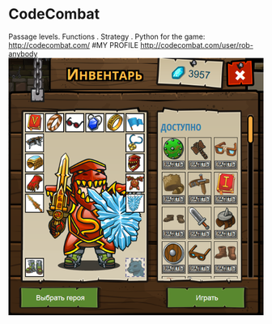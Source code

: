# CodeCombat
Passage levels. Functions . Strategy . Python for the game:
http://codecombat.com/
#MY PROFILE
http://codecombat.com/user/rob-anybody
![Hero Picture](hero_picture.png?raw=true "Hero Picture")